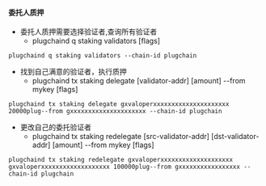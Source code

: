 #### 委托人质押
- 委托人质押需要选择验证者,查询所有验证者
    * plugchaind q staking validators [flags]
```
plugchaind q staking validators --chain-id plugchain
```
- 找到自己满意的验证者，执行质押
    * plugchaind tx staking delegate [validator-addr] [amount] --from mykey [flags]
```
plugchaind tx staking delegate gxvaloperxxxxxxxxxxxxxxxxxxxxx 20000plug--from gxxxxxxxxxxxxxxxxxxxxx --chain-id plugchain
```
- 更改自己的委托验证者
    *   plugchaind tx staking redelegate [src-validator-addr] [dst-validator-addr] [amount] --from mykey [flags]
```
plugchaind tx staking redelegate gxvaloperxxxxxxxxxxxxxxxxxxxx gxvaloperxxxxxxxxxxxxxxxxxxx 100000plug--from gxxxxxxxxxxxxxxxxx --chain-id plugchain
```